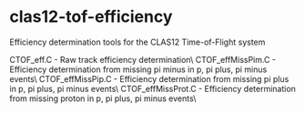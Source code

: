 # clas12-tof-efficiency
Efficiency determination tools for the CLAS12 Time-of-Flight system

CTOF_eff.C - Raw track efficiency determination\\
CTOF_effMissPim.C - Efficiency determination from missing pi minus in p, pi plus, pi minus events\\
CTOF_effMissPip.C - Efficiency determination from missing pi plus in p, pi plus, pi minus events\\
CTOF_effMissProt.C - Efficiency determination from missing proton in p, pi plus, pi minus events\\
